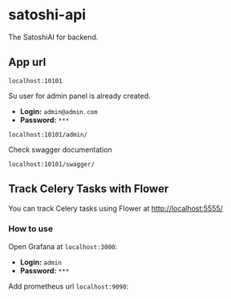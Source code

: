 # satoshi-api
The SatoshiAI for backend.

## App url

`localhost:10101`

Su user for admin panel is already created.

- **Login:** `admin@admin.com`
- **Password:** `***`

`localhost:10101/admin/`

Check swagger documentation

`localhost:10101/swagger/`

## Track Celery Tasks with Flower

You can track Celery tasks using Flower at [http://localhost:5555/](http://localhost:5555/)

### How to use

Open Grafana at `localhost:3000`:

- **Login:** `admin`
- **Password:** `***`

Add prometheus url `localhost:9090`: